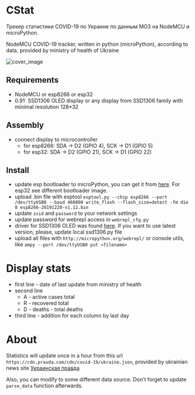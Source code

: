 # CStat
Трекер статистики COVID-19 по Украине по данным МОЗ на NodeMCU и microPython.

NodeMCU COVID-19 tracker, written in python (microPython), according to data, provided by ministry of health of Ukraine
 
![cover_image](https://user-images.githubusercontent.com/3332506/77623848-88677a00-6f49-11ea-9d0b-65767c19d6d7.jpg)

## Requirements
* NodeMCU or esp8266 or esp32
* 0.91` SSD1306 OLED display or any display from SSD1306 family with minimal resolution 128*32

## Assembly
* connect display to microcontroller
    * for esp8266: SDA -> D2 (GPIO 4), SCK -> D1 (GPIO 5)
    * for esp32: SDA -> D2 (GPIO 21), SCK -> D1 (GPIO 22)

## Install
* update esp bootloader to microPython, you can get it from [here](http://micropython.org/download#esp8266). For esp32 see different bootloader image.
* upload .bin file with esptool
`esptool.py --chip esp8266 --port /dev/ttyUSB0 --baud 460800 write_flash --flash_size=detect -fm dio 0 esp8266-20191220-v1.12.bin`
* update `ssid` and `password` to your network settings
* update password for webrepl access in `webrepl_cfg.py`
* driver for SSD1306 OLED was found [here](https://github.com/micropython/micropython/blob/master/drivers/display/ssd1306.py). If you want to use latest version, please, update local ssd1306.py file
* upload all files with `http://micropython.org/webrepl/` or console utils, like `ampy --port /dev/ttyUSB0 put <filename>`

# Display stats
* first line - date of last update from ministry of health
* second line 
    * A - active cases total
    * R - recovered total
    * D - deaths - total deaths
* third line - addition for each column by last day 

# About
Statistics will update once in a hour from this url `https://cdn.pravda.com/cdn/covid-19/ukraine.json`, provided by ukrainian news site [Украинская правда](pravda.com.ua)

Also, you can modify to some different data source. Don't forget to update `parse_data` function afterwards.
